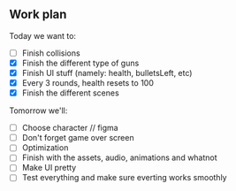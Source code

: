 ## Work plan

Today we want to:

-   [ ] Finish collisions
-   [x] Finish the different type of guns
-   [x] Finish UI stuff (namely: health, bulletsLeft, etc)
-   [x] Every 3 rounds, health resets to 100
-   [x] Finish the different scenes

Tomorrow we'll:

-   [ ] Choose character // figma
-   [ ] Don't forget game over screen
-   [ ] Optimization
-   [ ] Finish with the assets, audio, animations and whatnot
-   [ ] Make UI pretty
-   [ ] Test everything and make sure everting works smoothly
